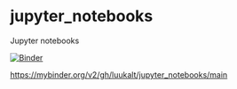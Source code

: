 # jupyter_notebooks
Jupyter notebooks 

[![Binder](https://mybinder.org/badge_logo.svg)](https://mybinder.org/v2/gh/luukalt/jupyter_notebooks/main)

https://mybinder.org/v2/gh/luukalt/jupyter_notebooks/main

 <!---.. image:: https://mybinder.org/badge_logo.svg---> 
 <!---.. :target: https://mybinder.org/v2/gh/luukalt/jupyter_notebooks/main--->

